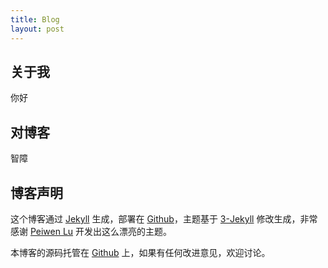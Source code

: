 ```yaml
---
title: Blog
layout: post
---
```


## 关于我
你好
## 对博客
智障
## 博客声明

这个博客通过 [Jekyll](http://jekyllrb.com/) 生成，部署在 [Github](https://pages.github.com)，主题基于 [3-Jekyll](https://github.com/P233/3-Jekyll) 修改生成，非常感谢 [Peiwen Lu](https://github.com/P233) 开发出这么漂亮的主题。

本博客的源码托管在 [Github](https://github.com/lzyby/lzyby.github.io) 上，如果有任何改进意见，欢迎讨论。
